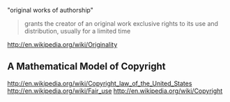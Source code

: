
"original works of authorship"

> grants the creator of an original work exclusive rights to its use and distribution, usually for a limited time

http://en.wikipedia.org/wiki/Originality

## A Mathematical Model of Copyright

http://en.wikipedia.org/wiki/Copyright_law_of_the_United_States
http://en.wikipedia.org/wiki/Fair_use
http://en.wikipedia.org/wiki/Copyright
